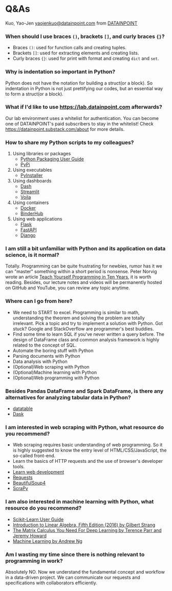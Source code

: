 # Q&As

Kuo, Yao-Jen <yaojenkuo@datainpoint.com> from [DATAINPOINT](https://www.datainpoint.com/)

### When should I use braces `()`, brackets `[]`, and curly braces `{}`?

- Braces `()`: used for function calls and creating tuples.
- Brackets `[]`: used for extracting elements and creating lists.
- Curly braces `{}`: used for print with format and creating `dict` and `set`.

### Why is indentation so important in Python?

Python does not have the notation for building a struct(or a block). So indentation in Python is not just prettifying our codes, but an essential way to form a struct(or a block).

### What if I'd like to use <https://lab.datainpoint.com> afterwards?

Our lab environment uses a whitelist for authentication. You can become one of DATAINPOINT's paid subscribers to stay in the whitelist! Check <https://datainpoint.substack.com/about> for more details.

### How to share my Python scripts to my colleagues?

1. Using libraries or packages
    - [Python Packaging User Guide](https://packaging.python.org/)
    - [PyPi](https://pypi.org/)
2. Using executables
    - [PyInstaller](https://www.pyinstaller.org/)
3. Using dashboards
    - [Dash](https://plotly.com/dash/)
    - [Streamlit](https://www.streamlit.io/)
    - [Voila](https://github.com/voila-dashboards/voila)
4. Using containers
    - [Docker](https://www.docker.com/)
    - [BinderHub](https://mybinder.org/)
5. Using web applications
    - [Flask](https://flask.palletsprojects.com/en/1.1.x/)
    - [FastAPI](https://fastapi.tiangolo.com/)
    - [Django](https://www.djangoproject.com/)

### I am still a bit unfamiliar with Python and its application on data science, is it normal?

Totally. Programming can be quite frustrating for newbies, rumor has it we can "master" something within a short period is nonsense. Peter Norvig wrote an article [Teach Yourself Programming in Ten Years](https://norvig.com/21-days.html), it is worth reading. Besides, our lecture notes and videos will be permanently hosted on GitHub and YouTube, you can review any topic anytime.

### Where can I go from here?

- We need to START to excel. Programming is similar to math, understanding the theorem and solving the problem are totally irrelevant. Pick a topic and try to implement a solution with Python. Got stuck? Google and StackOverflow are programmer's best buddies.
- Find some time to learn SQL if you've never written a query before. The design of DataFrame class and common analysis framework is highly related to the concept of SQL.
- Automate the boring stuff with Python
- Parsing documents with Python
- Data analysis with Python
- (Optional)Web scraping with Python
- (Optional)Machine learning with Python
- (Optional)Web programming with Python

### Besides Pandas DataFrame and Spark DataFrame, is there any alternatives for analyzing tabular data in Python?

- [datatable](https://datatable.readthedocs.io/en/latest/)
- [Dask](https://dask.org/)

### I am interested in web scraping with Python, what resource do you recommend?

- Web scraping requires basic understanding of web programming. So it is highly suggested to know the entry level of HTML/CSS/JavaScript, the so-called front-end.
- Learn the basics of HTTP requests and the use of browser's developer tools.
- [Learn web development](https://developer.mozilla.org/en-US/docs/Learn)
- [Requests](https://requests.readthedocs.io/en/master/)
- [BeautifulSoup4](https://www.crummy.com/software/BeautifulSoup/doc)
- [ScraPy](https://scrapy.org/)

### I am also interested in machine learning with Python, what resource do you recommend?

- [Scikit-Learn User Guide](https://scikit-learn.org/stable/user_guide.html)
- [Introduction to Linear Algebra, Fifth Edition (2016) by Gilbert Strang](https://math.mit.edu/~gs/linearalgebra/)
- [The Matrix Calculus You Need For Deep Learning by Terence Parr and Jeremy Howard](https://explained.ai/matrix-calculus/)
- [Machine Learning by Andrew Ng](https://www.coursera.org/learn/machine-learning)

### Am I wasting my time since there is nothing relevant to programming in work?

Absolutely NO. Now we understand the fundamental concept and workflow in a data-driven project. We can communicate our requests and specifications with collaborators efficiently.